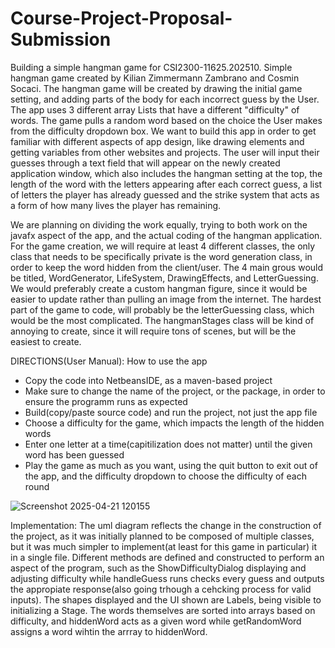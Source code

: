 # Course-Project-Proposal-Submission
Building a simple hangman game for CSI2300-11625.202510.
Simple hangman game created by Kilian Zimmermann Zambrano and Cosmin Socaci.
The hangman game will be created by drawing the initial game setting, and adding parts of the body for each incorrect guess by the User. The app uses 3 different array Lists that have a different "difficulty" of words. The game pulls a random word based on the choice the User makes from the difficulty dropdown box. We want to build this app in order to get familiar with different aspects of app design, like drawing elements and getting variables from other websites and projects. The user will input their guesses through a text field that will appear on the newly created application window, which also includes the hangman setting at the top, the length of the word with the letters appearing after each correct guess, a list of letters the player has already guessed and the strike system that acts as a form of how many lives the player has remaining. 

We are planning on dividing the work equally, trying to both work on the javafx aspect of the app, and the actual coding of the hangman application. For the game creation, we will require at least 4 different classes, the only class that needs to be specifically private is the word generation class, in order to keep the word hidden from the client/user. The 4 main grous would be titled, WordGenerator, LifeSystem, DrawingEffects, and LetterGuessing. We would preferably create a custom hangman figure, since it would be easier to update rather than pulling an image from the internet. The hardest part of the game to code, will probably be the letterGuessing class, which would be the most complicated. The hangmanStages class will be kind of annoying to create, since it will require tons of scenes, but will be the easiest to create.

DIRECTIONS(User Manual):
How to use the app
- Copy the code into NetbeansIDE, as a maven-based project
- Make sure to change the name of the project, or the package, in order to ensure the programm runs as expected
- Build(copy/paste source code) and run the project, not just the app file
- Choose a difficulty for the game, which impacts the length of the hidden words
- Enter one letter at a time(capitilization does not matter) until the given word has been guessed
- Play the game as much as you want, using the quit button to exit out of the app, and the difficulty dropdown to choose the difficulty of each round

![Screenshot 2025-04-21 120155](https://github.com/user-attachments/assets/1ba7d10a-f9b4-497e-b19e-7cbd106f6c0a)

Implementation: The uml diagram reflects the change in the construction of the project, as it was initially planned to be composed of multiple classes, but it was much simpler to implement(at least for this game in particular) it in a single file. Different methods are defined and constructed to perform an aspect of the program, such as the ShowDifficultyDialog displaying and adjusting difficulty while handleGuess runs checks every guess and outputs the appropiate response(also going trhough a cehcking process for valid inputs). The shapes displayed and the UI shown are Labels, being visible to initializing a Stage. The words themselves are sorted into arrays based on difficulty, and hiddenWord acts as a given word while getRandomWord assigns a word wihtin the arrray to hiddenWord. 
